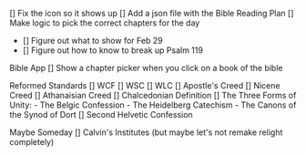 
[] Fix the icon so it shows up
[] Add a json file with the Bible Reading Plan
[] Make logic to pick the correct chapters for the day
- [] Figure out what to show for Feb 29
- [] Figure out how to know to break up Psalm 119


Bible App
[] Show a chapter picker when you click on a book of the bible

Reformed Standards
[] WCF
[] WSC
[] WLC
[] Apostle's Creed
[] Nicene Creed
[] Athanaisian Creed
[] Chalcedonian Definition
[] The Three Forms of Unity: 
    - The Belgic Confession
    - The Heidelberg Catechism
    - The Canons of the Synod of Dort
[] Second Helvetic Confession


Maybe Someday
[] Calvin's Institutes (but maybe let's not remake relight completely)